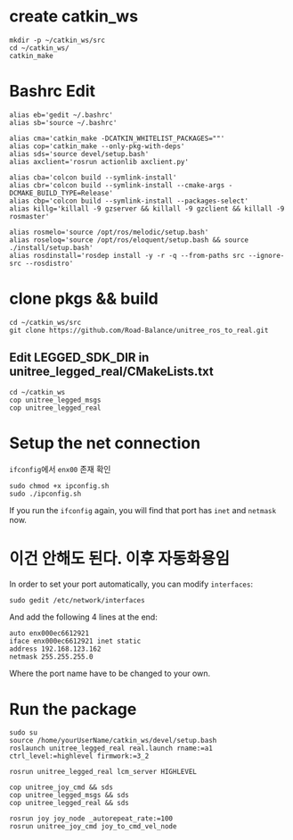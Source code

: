 # create catkin_ws

```
mkdir -p ~/catkin_ws/src
cd ~/catkin_ws/
catkin_make
```

# Bashrc Edit

```
alias eb='gedit ~/.bashrc'
alias sb='source ~/.bashrc'

alias cma='catkin_make -DCATKIN_WHITELIST_PACKAGES=""'
alias cop='catkin_make --only-pkg-with-deps'
alias sds='source devel/setup.bash'
alias axclient='rosrun actionlib axclient.py'

alias cba='colcon build --symlink-install'
alias cbr='colcon build --symlink-install --cmake-args -DCMAKE_BUILD_TYPE=Release'
alias cbp='colcon build --symlink-install --packages-select'
alias killg='killall -9 gzserver && killall -9 gzclient && killall -9 rosmaster'

alias rosmelo='source /opt/ros/melodic/setup.bash'
alias roseloq='source /opt/ros/eloquent/setup.bash && source ./install/setup.bash'
alias rosdinstall='rosdep install -y -r -q --from-paths src --ignore-src --rosdistro'
```

# clone pkgs && build

```
cd ~/catkin_ws/src
git clone https://github.com/Road-Balance/unitree_ros_to_real.git
```

## Edit LEGGED_SDK_DIR in unitree_legged_real/CMakeLists.txt

```
cd ~/catkin_ws
cop unitree_legged_msgs
cop unitree_legged_real
```

# Setup the net connection

`ifconfig`에서 `enx00` 존재 확인

```
sudo chmod +x ipconfig.sh
sudo ./ipconfig.sh
```

If you run the `ifconfig` again, you will find that port has `inet` and `netmask` now.

# 이건 안해도 된다. 이후 자동화용임

In order to set your port automatically, you can modify `interfaces`:
```
sudo gedit /etc/network/interfaces
```
And add the following 4 lines at the end:
```
auto enx000ec6612921
iface enx000ec6612921 inet static
address 192.168.123.162
netmask 255.255.255.0
```
Where the port name have to be changed to your own.

# Run the package

```
sudo su
source /home/yourUserName/catkin_ws/devel/setup.bash
roslaunch unitree_legged_real real.launch rname:=a1 ctrl_level:=highlevel firmwork:=3_2
```

```
rosrun unitree_legged_real lcm_server HIGHLEVEL
```

```
cop unitree_joy_cmd && sds
cop unitree_legged_msgs && sds
cop unitree_legged_real && sds

rosrun joy joy_node _autorepeat_rate:=100
rosrun unitree_joy_cmd joy_to_cmd_vel_node 

```